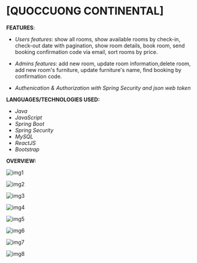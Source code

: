 # [QUOCCUONG CONTINENTAL] 

**FEATURES**:

- *Users features*: show all rooms, show available rooms by check-in, check-out date with pagination, show room details, book room, send booking confirmation code via email, sort rooms by price.
  
- *Admins features*: add new room, update room information,delete room,  add new room's furniture, update furniture's name,  find booking by confirmation code.

- *Authenication & Authorization with Spring Security and json web token*

**LANGUAGES/TECHNOLOGIES USED:**

- *Java*
- *JavaScript*
- *Spring Boot*
- *Spring Security*
- *MySQL*
- *ReactJS*
- *Bootstrap*


**OVERVIEW:**

![img1](https://github.com/QuocCuong2807/QuocCuong_Continental/assets/98647109/4936b7f5-da4b-45cd-8f4c-1a2a26fe6a58)


![img2](https://github.com/QuocCuong2807/QuocCuong_Continental/assets/98647109/e838e5c2-7187-42f4-a767-d2941c5c4ab8)


![img3](https://github.com/QuocCuong2807/QuocCuong_Continental/assets/98647109/02cfcb25-184a-4b47-9a90-d28a73bed076)


![img4](https://github.com/QuocCuong2807/QuocCuong_Continental/assets/98647109/35f8e02b-e7e9-49f9-8d35-aafed06a2009)


![img5](https://github.com/QuocCuong2807/QuocCuong_Continental/assets/98647109/543f6e6e-13d5-4046-a1e0-78ee8417a2ab)


![img6](https://github.com/QuocCuong2807/QuocCuong_Continental/assets/98647109/7c8aac1d-9925-483e-9dd5-098ad3512629)


![img7](https://github.com/QuocCuong2807/QuocCuong_Continental/assets/98647109/8466c94f-5697-4536-b952-7ec89fb83cd3)


![img8](https://github.com/QuocCuong2807/QuocCuong_Continental/assets/98647109/8518ff1d-6be8-4630-8deb-2d155590d64f)



